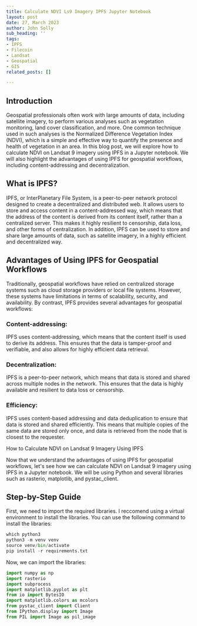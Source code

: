 ```yaml
---
title: Calculate NDVI Ls9 Imagery IPFS Jupyter Notebook
layout: post
date: 27, March 2023
author: John Solly
sub_heading: ''
tags:
- IPFS
- Filecoin
- Landsat
- Geospatial
- GIS
related_posts: []

---
```


## Introduction

Geospatial professionals often work with large amounts of data, including satellite imagery, to perform various analyses such as vegetation monitoring, land cover classification, and more. One common technique used in such analyses is the Normalized Difference Vegetation Index (NDVI), which is a simple and effective way to quantify the presence and health of vegetation in an area. In this blog post, we will explore how to calculate NDVI on Landsat 9 imagery using IPFS in a Jupyter notebook. We will also highlight the advantages of using IPFS for geospatial workflows, including content-addressing and decentralization.

## What is IPFS?

IPFS, or InterPlanetary File System, is a peer-to-peer network protocol designed to create a decentralized and distributed web. It allows users to store and access content in a content-addressed way, which means that the address of the content is derived from its content itself, rather than a centralized server. This makes it highly resilient to censorship, data loss, and other forms of centralization. In addition, IPFS can be used to store and share large amounts of data, such as satellite imagery, in a highly efficient and decentralized way.

## Advantages of Using IPFS for Geospatial Workflows

Traditionally, geospatial workflows have relied on centralized storage systems such as cloud storage providers or local file systems. However, these systems have limitations in terms of scalability, security, and availability. By contrast, IPFS provides several advantages for geospatial workflows:

### Content-addressing: 
IPFS uses content-addressing, which means that the content itself is used to derive its address. This ensures that the data is tamper-proof and verifiable, and also allows for highly efficient data retrieval.

### Decentralization: 
IPFS is a peer-to-peer network, which means that data is stored and shared across multiple nodes in the network. This ensures that the data is highly available and resilient to data loss or censorship.

### Efficiency:
IPFS uses content-based addressing and data deduplication to ensure that data is stored and shared efficiently. This means that multiple copies of the same data are stored only once, and data is retrieved from the node that is closest to the requester.

How to Calculate NDVI on Landsat 9 Imagery Using IPFS

Now that we understand the advantages of using IPFS for geospatial workflows, let's see how we can calculate NDVI on Landsat 9 imagery using IPFS in a Jupyter notebook. We will be using Python and several libraries such as rasterio, matplotlib, and pystac_client.

## Step-by-Step Guide
First, we need to import the required libraries. I reccomend using a virtual environment to install the libraries. You can use the following command to install the libraries:

```py
which python3
python3 -m venv venv
source venv/bin/activate
pip install -r requirements.txt
```

Now, we can import the libraries:
```py
import numpy as np
import rasterio
import subprocess
import matplotlib.pyplot as plt
from io import BytesIO
import matplotlib.colors as mcolors
from pystac_client import Client
from IPython.display import Image
from PIL import Image as pil_image
```